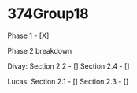 # 374Group18
Phase 1 - [X]

Phase 2 breakdown

Divay:
      Section 2.2 - []
      Section 2.4 - []

Lucas:
      Section 2.1 - []
      Section 2.3 - []
